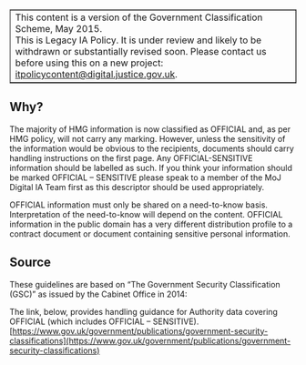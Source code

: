 ﻿<table border='1'>
<tr>
<td>This content is a version of the Government Classification Scheme, May 2015.<br/>
This is Legacy IA Policy. It is under review and likely to be withdrawn or substantially revised soon. Please contact us before using this on a new project: <a href="mailto:itpolicycontent@digital.justice.gov.uk?subject=government-classification-classification-scheme">itpolicycontent@digital.justice.gov.uk</a>.</td>
</tr>
</table>

## Why?  

The majority of HMG information is now classified as OFFICIAL and, as per HMG policy, will not carry any marking.  However, unless the sensitivity of the information would be obvious to the recipients, documents should carry handling instructions on the first page.   Any OFFICIAL-SENSITIVE information should be labelled as such.  If you think your information should be marked OFFICIAL – SENSITIVE please speak to a member of the MoJ Digital IA Team first as this descriptor should be used appropriately.

OFFICIAL information must only be shared on a need-to-know basis.  Interpretation of the need-to-know will depend on the content.  OFFICIAL information in the public domain has a very different distribution profile to a contract document or document containing sensitive personal information.

## Source

These guidelines are based on “The Government Security Classification (GSC)” as issued by the Cabinet Office in 2014:

The link, below, provides handling guidance for Authority data covering OFFICIAL (which includes OFFICIAL – SENSITIVE).
[https://www.gov.uk/government/publications/government-security-classifications](https://www.gov.uk/government/publications/government-security-classifications)